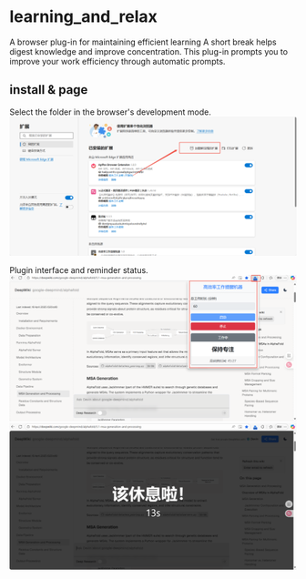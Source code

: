 # learning_and_relax
A browser plug-in for maintaining efficient learning
A short break helps digest knowledge and improve concentration. This plug-in prompts you to improve your work efficiency through automatic prompts.
## install & page
Select the folder in the browser's development mode.
![](https://github.com/OrangeCatzhang/learning_and_relax/blob/main/image/install_prog_example.png)

Plugin interface and reminder status.
![](https://github.com/OrangeCatzhang/learning_and_relax/blob/main/image/main_pg_example.png)
![](https://github.com/OrangeCatzhang/learning_and_relax/blob/main/image/relax_pg_example.png)
